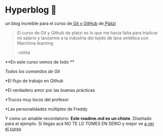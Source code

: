 # Hyperblog  💚 

un blog increible para el curso de[ Git y GitHub](https://platzi.com/cursos/git-github/ " Git y GitHub") de[ Platzi](https://platzi.com/ " Platzi")

>El curso de Git y Github de platzi es lo que me hacia falta para triplicar mi salario y lanzarme a la industria del tejido de lana sintética con Marchina learning

> -niñita

**En este curso vemos de todo **

*Todos los comandos de Git*

*El flujo de trabajo en Github

*El verdadero amor por las buenas prácticas 

*Trucos muy locos del profesor

*Las personalidades múltiples de Freddy

Y como un amable recordatorio: **Este readme.md es un chiste**. Diseñado para el ejemplo. Si llegas acá NO TE LO TOMES EN SERIO y mejor  ve [a ver el curso ](https://platzi.com/cursos/git-github/ttp:// "a ver el curso ")
